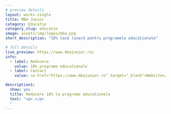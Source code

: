 ```yaml
---
# preview details
layout: works-single
title: MBA Junior
category: Educatie
category_slug: educatie
image: assets/img/logos/mba.png
short_description: "10% taxă lunară pentru programele educaționale"

# full details
live_preview: https://www.mbajunior.ro/
info:
  - label: Reducere
    value: 10% programe educationale
  - label: Contact
    value: <a href="https://www.mbajunior.ro" target="_blank">Website</a>

description1:
  show: yes
  title: Reducere 10% la programe educationale
  text: "<p>.</p>
  "
---
```

